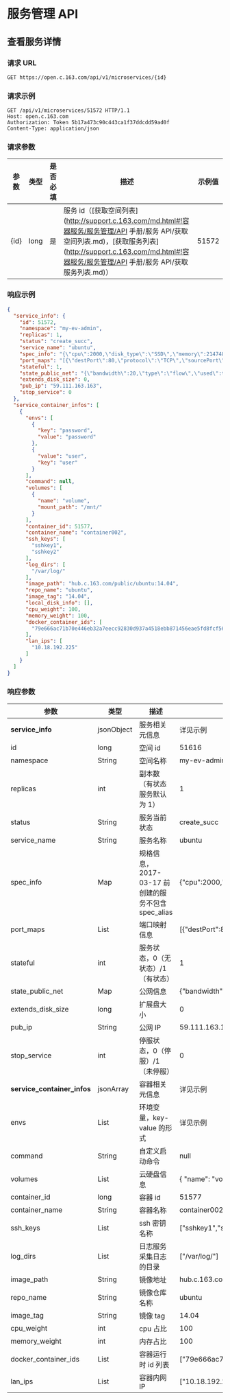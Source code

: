 # 服务管理 API

## 查看服务详情

### 请求 URL

`GET https://open.c.163.com/api/v1/microservices/{id}`

### 请求示例

```http
GET /api/v1/microservices/51572 HTTP/1.1
Host: open.c.163.com
Authorization: Token 5b17a473c90c443ca1f37ddcdd59ad0f
Content-Type: application/json
```

### 请求参数

| 参数 | 类型 | 是否必填 |                                  描述                                 | 示例值 |
|------|------|----------|-----------------------------------------------------------------------|--------|
| {id} | long | 是       | 服务 id（[获取空间列表](http://support.c.163.com/md.html#!容器服务/服务管理/API 手册/服务 API/获取空间列表.md)，[获取服务列表](http://support.c.163.com/md.html#!容器服务/服务管理/API 手册/服务 API/获取服务列表.md)） |  51572 |


### 响应示例

```json
{
  "service_info": {
    "id": 51572,
    "namespace": "my-ev-admin",
    "replicas": 1,
    "status": "create_succ",
    "service_name": "ubuntu",
    "spec_info": "{\"cpu\":2000,\"disk_type\":\"SSD\",\"memory\":2147483648,\"spec_alias\":\"C2M2S20\",\"storage\":20}",  //2017-03-17 前创建的服务不包含 spec_alias
    "port_maps": "[{\"destPort\":80,\"protocol\":\"TCP\",\"sourcePort\":8080}]",
    "stateful": 1,
    "state_public_net": "{\"bandwidth\":20,\"type\":\"flow\",\"used\":true}",
    "extends_disk_size": 0,
    "pub_ip": "59.111.163.163",
    "stop_service": 0
  },
  "service_container_infos": [
    {
      "envs": [
        {
          "key": "password",
          "value": "password"
        },
        {
          "value": "user",
          "key": "user"
        }
      ],
      "command": null,
      "volumes": [
        {
          "name": "volume",
          "mount_path": "/mnt/"
        }
      ],
      "container_id": 51577,
      "container_name": "container002",
      "ssh_keys": [
        "sshkey1",
        "sshkey2"
      ],
      "log_dirs": [
        "/var/log/"
      ],
      "image_path": "hub.c.163.com/public/ubuntu:14.04",
      "repo_name": "ubuntu",
      "image_tag": "14.04",
      "local_disk_info": [],
      "cpu_weight": 100,
      "memory_weight": 100,
      "docker_container_ids": [
        "79e666ac71b70e446eb32a7eecc92830d937a4518ebb871456eae5fd8fcf5627"
      ],
      "lan_ips": [
        "10.18.192.225"
      ]
    }
  ]
}
```

### 响应参数

|             参数            |    类型    |                描述               |                                                示例值                                                |
|-----------------------------|------------|-----------------------------------|------------------------------------------------------------------------------------------------------|
| **service_info**            | jsonObject | 服务相关元信息                    | 详见示例                                                                                             |
| id                          | long       | 空间 id                           | 51616                                                                                                |
| namespace                   | String     | 空间名称                          | my-ev-admin                                                                                          |
| replicas                    | int        | 副本数（有状态服务默认为 1）      | 1                                                                                                    |
| status                      | String     | 服务当前状态                      | create_succ                                                                                          |
| service_name                | String     | 服务名称                          | ubuntu                                                                                               |
| spec_info                   | Map        | 规格信息，2017-03-17 前创建的服务不包含 spec_alias                          | {\"cpu\":2000,\"disk_type\":\"SSD\",\"memory\":2147483648,\"spec_alias\":\"C2M2S20\",\"storage\":20} |
| port_maps                   | List       | 端口映射信息                      | [{\"destPort\":80,\"protocol\":\"TCP\",\"sourcePort\":8080}]                                         |
| stateful                    | int        | 服务状态，0（无状态）/1（有状态） | 1                                                                                                    |
| state_public_net            | Map        | 公网信息                          | {\"bandwidth\":20,\"type\":\"flow\",\"used\":true}                                                   |
| extends_disk_size           | long       | 扩展盘大小                        | 0                                                                                                    |
| pub_ip                      | String     | 公网 IP                           | 59.111.163.163                                                                                       |
| stop_service                | int        | 停服状态，0（停服）/1（未停服）   | 0                                                                                                    |
| **service_container_infos** | jsonArray  | 容器相关元信息                    | 详见示例                                                                                             |
| envs                        | List       | 环境变量，key-value 的形式        | 详见示例                                                                                             |
| command                     | String     | 自定义启动命令                    | null                                                                                                 |
| volumes                     | List       | 云硬盘信息                        | { "name": "volume","mount_path": "/mnt/"}                                                            |
| container_id                | long       | 容器 id                           | 51577                                                                                                |
| container_name              | String     | 容器名称                          | container002                                                                                         |
| ssh_keys                    | List       | ssh 密钥名称                      | ["sshkey1","sshkey2"]                                                                                |
| log_dirs                    | List       | 日志服务采集日志的目录            | ["/var/log/"]                                                                                        |
| image_path                  | String     | 镜像地址                          | hub.c.163.com/public/ubuntu:14.04                                                                    |
| repo_name                   | String     | 镜像仓库名称                      | ubuntu                                                                                               |
| image_tag                   | String     | 镜像 tag                          | 14.04                                                                                                |
| cpu_weight                  | int        | cpu 占比                          | 100                                                                                                  |
| memory_weight               | int        | 内存占比                          | 100                                                                                                  |
| docker_container_ids        | List       | 容器运行时 id 列表                | ["79e666ac71b70e446eb32a7eecc92830d937a4518ebb871456eae5fd8fcf5627"]                                 |
| lan_ips                     | List       | 容器内网 IP                       | ["10.18.192.225"]                                                                                    |